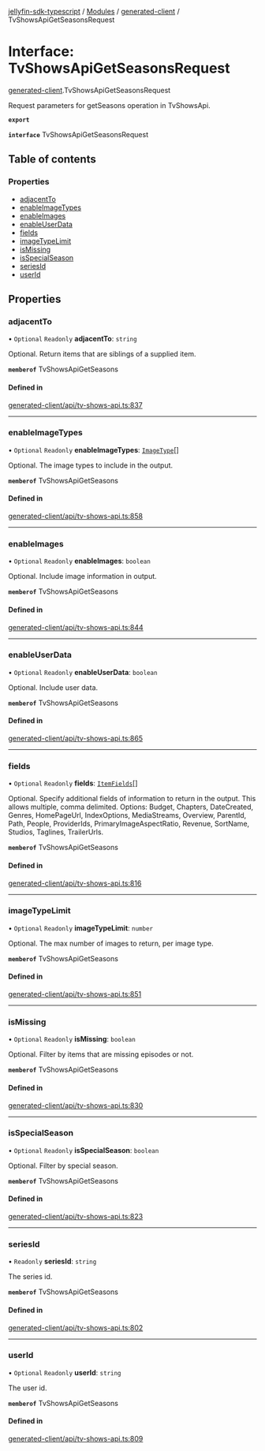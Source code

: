 [jellyfin-sdk-typescript](../README.md) / [Modules](../modules.md) / [generated-client](../modules/generated_client.md) / TvShowsApiGetSeasonsRequest

# Interface: TvShowsApiGetSeasonsRequest

[generated-client](../modules/generated_client.md).TvShowsApiGetSeasonsRequest

Request parameters for getSeasons operation in TvShowsApi.

**`export`**

**`interface`** TvShowsApiGetSeasonsRequest

## Table of contents

### Properties

- [adjacentTo](generated_client.TvShowsApiGetSeasonsRequest.md#adjacentto)
- [enableImageTypes](generated_client.TvShowsApiGetSeasonsRequest.md#enableimagetypes)
- [enableImages](generated_client.TvShowsApiGetSeasonsRequest.md#enableimages)
- [enableUserData](generated_client.TvShowsApiGetSeasonsRequest.md#enableuserdata)
- [fields](generated_client.TvShowsApiGetSeasonsRequest.md#fields)
- [imageTypeLimit](generated_client.TvShowsApiGetSeasonsRequest.md#imagetypelimit)
- [isMissing](generated_client.TvShowsApiGetSeasonsRequest.md#ismissing)
- [isSpecialSeason](generated_client.TvShowsApiGetSeasonsRequest.md#isspecialseason)
- [seriesId](generated_client.TvShowsApiGetSeasonsRequest.md#seriesid)
- [userId](generated_client.TvShowsApiGetSeasonsRequest.md#userid)

## Properties

### adjacentTo

• `Optional` `Readonly` **adjacentTo**: `string`

Optional. Return items that are siblings of a supplied item.

**`memberof`** TvShowsApiGetSeasons

#### Defined in

[generated-client/api/tv-shows-api.ts:837](https://github.com/thornbill/jellyfin-sdk-typescript/blob/350a9a5/src/generated-client/api/tv-shows-api.ts#L837)

___

### enableImageTypes

• `Optional` `Readonly` **enableImageTypes**: [`ImageType`](../enums/generated_client.ImageType.md)[]

Optional. The image types to include in the output.

**`memberof`** TvShowsApiGetSeasons

#### Defined in

[generated-client/api/tv-shows-api.ts:858](https://github.com/thornbill/jellyfin-sdk-typescript/blob/350a9a5/src/generated-client/api/tv-shows-api.ts#L858)

___

### enableImages

• `Optional` `Readonly` **enableImages**: `boolean`

Optional. Include image information in output.

**`memberof`** TvShowsApiGetSeasons

#### Defined in

[generated-client/api/tv-shows-api.ts:844](https://github.com/thornbill/jellyfin-sdk-typescript/blob/350a9a5/src/generated-client/api/tv-shows-api.ts#L844)

___

### enableUserData

• `Optional` `Readonly` **enableUserData**: `boolean`

Optional. Include user data.

**`memberof`** TvShowsApiGetSeasons

#### Defined in

[generated-client/api/tv-shows-api.ts:865](https://github.com/thornbill/jellyfin-sdk-typescript/blob/350a9a5/src/generated-client/api/tv-shows-api.ts#L865)

___

### fields

• `Optional` `Readonly` **fields**: [`ItemFields`](../enums/generated_client.ItemFields.md)[]

Optional. Specify additional fields of information to return in the output. This allows multiple, comma delimited. Options: Budget, Chapters, DateCreated, Genres, HomePageUrl, IndexOptions, MediaStreams, Overview, ParentId, Path, People, ProviderIds, PrimaryImageAspectRatio, Revenue, SortName, Studios, Taglines, TrailerUrls.

**`memberof`** TvShowsApiGetSeasons

#### Defined in

[generated-client/api/tv-shows-api.ts:816](https://github.com/thornbill/jellyfin-sdk-typescript/blob/350a9a5/src/generated-client/api/tv-shows-api.ts#L816)

___

### imageTypeLimit

• `Optional` `Readonly` **imageTypeLimit**: `number`

Optional. The max number of images to return, per image type.

**`memberof`** TvShowsApiGetSeasons

#### Defined in

[generated-client/api/tv-shows-api.ts:851](https://github.com/thornbill/jellyfin-sdk-typescript/blob/350a9a5/src/generated-client/api/tv-shows-api.ts#L851)

___

### isMissing

• `Optional` `Readonly` **isMissing**: `boolean`

Optional. Filter by items that are missing episodes or not.

**`memberof`** TvShowsApiGetSeasons

#### Defined in

[generated-client/api/tv-shows-api.ts:830](https://github.com/thornbill/jellyfin-sdk-typescript/blob/350a9a5/src/generated-client/api/tv-shows-api.ts#L830)

___

### isSpecialSeason

• `Optional` `Readonly` **isSpecialSeason**: `boolean`

Optional. Filter by special season.

**`memberof`** TvShowsApiGetSeasons

#### Defined in

[generated-client/api/tv-shows-api.ts:823](https://github.com/thornbill/jellyfin-sdk-typescript/blob/350a9a5/src/generated-client/api/tv-shows-api.ts#L823)

___

### seriesId

• `Readonly` **seriesId**: `string`

The series id.

**`memberof`** TvShowsApiGetSeasons

#### Defined in

[generated-client/api/tv-shows-api.ts:802](https://github.com/thornbill/jellyfin-sdk-typescript/blob/350a9a5/src/generated-client/api/tv-shows-api.ts#L802)

___

### userId

• `Optional` `Readonly` **userId**: `string`

The user id.

**`memberof`** TvShowsApiGetSeasons

#### Defined in

[generated-client/api/tv-shows-api.ts:809](https://github.com/thornbill/jellyfin-sdk-typescript/blob/350a9a5/src/generated-client/api/tv-shows-api.ts#L809)

